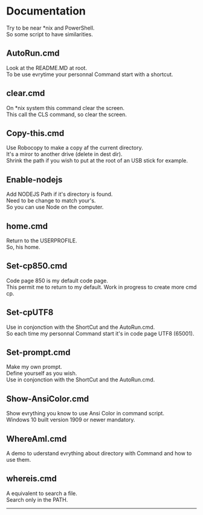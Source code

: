 # Documentation

Try to be near *nix and PowerShell.\
So some script to have similarities.


## AutoRun.cmd

Look at the README.MD at root.\
To be use evrytime your personnal Command start with a shortcut.

## clear.cmd

On *nix system this command clear the screen.\
This call the CLS command, so clear the screen.

## Copy-this.cmd

Use Robocopy to make a copy af the current directory.\
It's a miror to another drive (delete in dest dir).\
Shrink the path if you wish to put at the root of an USB stick for example.

## Enable-nodejs

Add NODEJS Path if it's directory is found.\
Need to be change to match your's.\
So you can use Node on the computer.

## home.cmd

Return to the USERPROFILE.\
So, his home.

## Set-cp850.cmd

Code page 850 is my default code page.\
This permit me to return to my default.
Work in progress to create more cmd cp.

## Set-cpUTF8

Use in conjonction with the ShortCut and the AutoRun.cmd.\
So each time my personnal Command start it's in code page UTF8 (65001).

## Set-prompt.cmd

Make my own prompt.\
Define yourself as you wish.\
Use in conjonction with the ShortCut and the AutoRun.cmd.

## Show-AnsiColor.cmd

Show evrything you know to use Ansi Color in command script.\
Windows 10 built version 1909 or newer mandatory.

## WhereAmI.cmd

A demo to uderstand evrything about directory with Command and how to use them.

## whereis.cmd

A equivalent to search a file.\
Search only in the PATH.


___